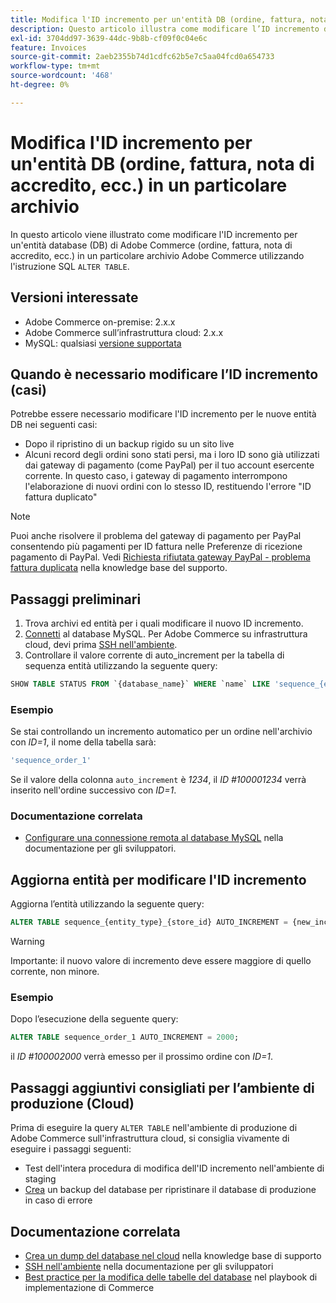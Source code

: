 ```yaml
---
title: Modifica l'ID incremento per un'entità DB (ordine, fattura, nota di accredito, ecc.) in un particolare archivio
description: Questo articolo illustra come modificare l’ID incremento di un’entità database (DB) di Adobe Commerce (ordine, fattura, nota di accredito, ecc.) in un particolare archivio Adobe Commerce utilizzando l’istruzione SQL "ALTER TABLE".
exl-id: 3704dd97-3639-44dc-9b8b-cf09f0c04e6c
feature: Invoices
source-git-commit: 2aeb2355b74d1cdfc62b5e7c5aa04fcd0a654733
workflow-type: tm+mt
source-wordcount: '468'
ht-degree: 0%

---
```


# Modifica l&#39;ID incremento per un&#39;entità DB (ordine, fattura, nota di accredito, ecc.) in un particolare archivio

In questo articolo viene illustrato come modificare l&#39;ID incremento per un&#39;entità database (DB) di Adobe Commerce (ordine, fattura, nota di accredito, ecc.) in un particolare archivio Adobe Commerce utilizzando l&#39;istruzione SQL `ALTER TABLE`.

## Versioni interessate

* Adobe Commerce on-premise: 2.x.x
* Adobe Commerce sull’infrastruttura cloud: 2.x.x
* MySQL: qualsiasi [versione supportata](https://experienceleague.adobe.com/it/docs/commerce-operations/installation-guide/system-requirements)

## Quando è necessario modificare l’ID incremento (casi)

Potrebbe essere necessario modificare l&#39;ID incremento per le nuove entità DB nei seguenti casi:

* Dopo il ripristino di un backup rigido su un sito live
* Alcuni record degli ordini sono stati persi, ma i loro ID sono già utilizzati dai gateway di pagamento (come PayPal) per il tuo account esercente corrente. In questo caso, i gateway di pagamento interrompono l&#39;elaborazione di nuovi ordini con lo stesso ID, restituendo l&#39;errore &quot;ID fattura duplicato&quot;

>[!NOTE]
>
>Puoi anche risolvere il problema del gateway di pagamento per PayPal consentendo più pagamenti per ID fattura nelle Preferenze di ricezione pagamento di PayPal. Vedi [Richiesta rifiutata gateway PayPal - problema fattura duplicata](/help/troubleshooting/payments/paypal-gateway-rejected-request-duplicate-invoice-issue.md) nella knowledge base del supporto.

## Passaggi preliminari

1. Trova archivi ed entità per i quali modificare il nuovo ID incremento.
1. [Connetti](https://experienceleague.adobe.com/it/docs/commerce-operations/installation-guide/prerequisites/database-server/mysql-remote) al database MySQL. Per Adobe Commerce su infrastruttura cloud, devi prima [SSH nell&#39;ambiente](https://experienceleague.adobe.com/docs/commerce-cloud-service/user-guide/develop/secure-connections.html?lang=it).
1. Controllare il valore corrente di auto\_increment per la tabella di sequenza entità utilizzando la seguente query:

```sql
SHOW TABLE STATUS FROM `{database_name}` WHERE `name` LIKE 'sequence_{entity_type}_{store_id}';
```

### Esempio

Se stai controllando un incremento automatico per un ordine nell&#39;archivio con *ID=1*, il nome della tabella sarà:

```sql
'sequence_order_1'
```

Se il valore della colonna `auto_increment` è *1234*, il *ID \#100001234* verrà inserito nell&#39;ordine successivo con *ID=1*.

### Documentazione correlata

* [Configurare una connessione remota al database MySQL](https://experienceleague.adobe.com/it/docs/commerce-operations/installation-guide/prerequisites/database-server/mysql-remote) nella documentazione per gli sviluppatori.

## Aggiorna entità per modificare l&#39;ID incremento

Aggiorna l’entità utilizzando la seguente query:

```sql
ALTER TABLE sequence_{entity_type}_{store_id} AUTO_INCREMENT = {new_increment_value};
```

>[!WARNING]
>
>Importante: il nuovo valore di incremento deve essere maggiore di quello corrente, non minore.

### Esempio

Dopo l’esecuzione della seguente query:

```sql
ALTER TABLE sequence_order_1 AUTO_INCREMENT = 2000;
```

il *ID \#100002000* verrà emesso per il prossimo ordine con *ID=1*.

## Passaggi aggiuntivi consigliati per l’ambiente di produzione (Cloud)

Prima di eseguire la query `ALTER TABLE` nell&#39;ambiente di produzione di Adobe Commerce sull&#39;infrastruttura cloud, si consiglia vivamente di eseguire i passaggi seguenti:

* Test dell&#39;intera procedura di modifica dell&#39;ID incremento nell&#39;ambiente di staging
* [Crea](/help/how-to/general/create-database-dump-on-cloud.md) un backup del database per ripristinare il database di produzione in caso di errore

## Documentazione correlata

* [Crea un dump del database nel cloud](/help/how-to/general/create-database-dump-on-cloud.md) nella knowledge base di supporto
* [SSH nell&#39;ambiente](https://experienceleague.adobe.com/docs/commerce-cloud-service/user-guide/develop/secure-connections.html?lang=it) nella documentazione per gli sviluppatori
* [Best practice per la modifica delle tabelle del database](https://experienceleague.adobe.com/it/docs/commerce-operations/implementation-playbook/best-practices/development/modifying-core-and-third-party-tables#why-adobe-recommends-avoiding-modifications) nel playbook di implementazione di Commerce
